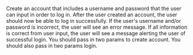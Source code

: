 Create an account that includes a username and password that the user can input in order to log in.
After the user created an account, the user should now be able to log in successfully.
If the user's username and/or password is incorrect, the user will see an error message.
If all information is correct from user input, the user will see a message alerting the user of successful login.
You should pass in two params to create account.
You should also pass in two params login.